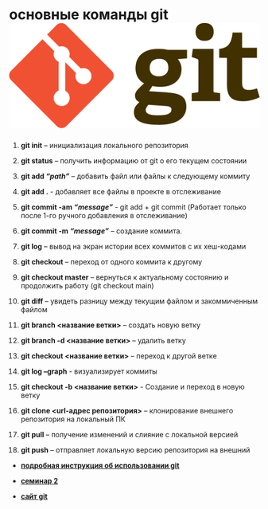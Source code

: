 #  основные команды git ![](1280px-Git-logo.svg.png)

1. **git init** – инициализация локального репозитория

2. **git status** – получить информацию от git о его текущем состоянии

3. **git add *“path”*** – добавить файл или файлы к следующему коммиту

4. **git add .** - добавляет все файлы в проекте в отслеживание

5. **git commit -am *“message”*** - git add + git commit (Работает только после 1-го ручного добавления в отслеживание)

6. **git commit -m *“message”*** – создание коммита.

7. **git log** – вывод на экран истории всех коммитов с их хеш-кодами

8. **git checkout** – переход от одного коммита к другому

9. **git checkout master** – вернуться к актуальному состоянию и продолжить работу (git checkout main)

10. **git diff** – увидеть разницу между текущим файлом и закоммиченным файлом

11. **git branch <название ветки>** – создать новую ветку

12. **git branch -d <название ветки>** – удалить ветку

13.	**git checkout <название ветки>** – переход к другой ветке

14. **git log –graph** - визуализирует коммиты

15.	**git checkout -b <название ветки>** - Создание и переход в новую ветку

16. **git clone <url-адрес репозитория>** – клонирование внешнего репозитория на локальный ПК

17. **git pull** – получение изменений и слияние с локальной версией

18. **git push** – отправляет локальную версию репозитория на внешний

+ **[подробная инструкция об использовании git](https://gbcdn.mrgcdn.ru/uploads/asset/3382251/attachment/b5c88675c477bd530bd5b532a181cf2f.pdf)** 

+ **[семинар 2](https://docs.google.com/presentation/d/1kcI_mwyRfngfqU7PFy2SV8t7Uy7j7JsTKa1LtVk1LE4/edit#slide=id.p1)**

+ **[сайт git](https://git-scm.com)**